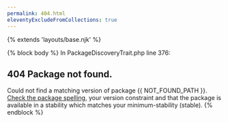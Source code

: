 ```yaml
---
permalink: 404.html
eleventyExcludeFromCollections: true
---
```

{% extends 'layouts/base.njk' %}


{% block body %}
In PackageDiscoveryTrait.php line 376:

## 404 Package not found.

Could not find a matching version of package {{ NOT_FOUND_PATH }}. <a href="{{ '/' | url }}">Check the package spelling</a>, your version constraint and that the package is available in a stability which matches your minimum-stability (stable).
{% endblock %}